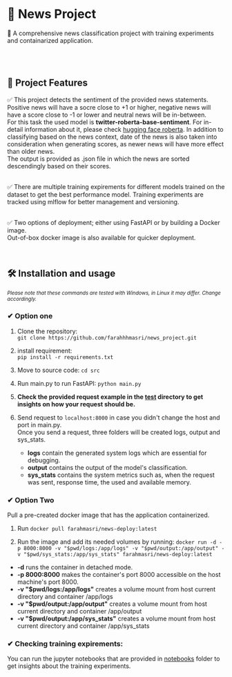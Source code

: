 # 📢 News Project  

🚀 A comprehensive news classification project with training experiments and containarized application.  

<br>
<br>

## 📌 Project Features  

✅ This project detects the sentiment of the provided news statements. Positive news will have a socre close to +1 or higher, negative news will have a score close to -1 or lower and neutral news will be in-between. <br>
For this task the used model is **twitter-roberta-base-sentiment**. For in-detail information about it, please check [hugging face roberta](https://huggingface.co/cardiffnlp/twitter-roberta-base-sentiment). In addition to classifying based on the news context, date of the news is also taken into consideration when generating scores, as newer news will have more effect than older news.<br>
The output is provided as .json file in which the news are sorted descendingly based on their scores.<br><br>

✅ There are multiple training expirements for different models trained on the dataset to get the best performance model. Training experiments are tracked using mlflow for better management and versioning.<br><br>

✅ Two options of deployment; either using FastAPI or by building a Docker image.<br>
Out-of-box docker image is also available for quicker deployment.  

<br>

## 🛠️ Installation and usage
<small>*Please note that these commands are tested with Windows, in Linux it may differ. Change accordingly.*</small>

### ✔ Option one 
  1. Clone the repository:  
  ```git clone https://github.com/farahhhmasri/news_project.git```

  2. install requirement:  
  ```pip install -r requirements.txt```

  3. Move to source code:
  ```cd src```

  3. Run main.py to run FastAPI:
  ```python main.py```

  4. **Check the provided request example in the [test](https://github.com/farahhhmasri/news_project/tree/3de56dfca923fca912b1a7f4f9bc44989fdc69c1/test/request_example) directory to get insights on how your request should be.**

  5. Send request to ```localhost:8000``` in case you didn't change the host and port in main.py. 
  <br>Once you send a request, three folders will be created logs, output and sys_stats.

      - **logs** contain the generated system logs which are essential for debugging.
      - **output** contains the output of the model's classification.
      - **sys_stats** contains the system metrics such as, when the request was sent, response time, the used and available memory. 

### ✔ Option Two
Pull a pre-created docker image that has the application containerized.
  1. Run ```docker pull farahmasri/news-deploy:latest```

  2. Run the image and add its needed volumes by running: 
  ```docker run -d -p 8000:8000 -v "$pwd/logs:/app/logs" -v "$pwd/output:/app/output" -v "$pwd/sys_stats:/app/sys_stats" farahmasri/news-deploy:latest```

  - **-d** runs the container in detached mode.
  - **-p 8000:8000** makes the container's port 8000 accessible on the host machine's port 8000.
  - **-v "$pwd/logs:/app/logs"** creates a volume mount from host current directory and container /app/logs
  - **-v "$pwd/output:/app/output"** creates a volume mount from host current directory and container /app/output
  - **-v "$pwd/output:/app/sys_stats"** creates a volume mount from host current directory and container /app/sys_stats



### ✔ Checking training expirements: <br>
You can run the jupyter notebooks that are provided in [notebooks](https://github.com/farahhhmasri/news_project/tree/3de56dfca923fca912b1a7f4f9bc44989fdc69c1/notebooks/training_experiments) folder to get insights about the training experiments.
